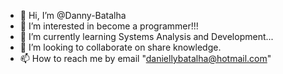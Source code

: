 - 👋 Hi, I’m @Danny-Batalha
- 👀 I’m interested in become a programmer!!!
- 🌱 I’m currently learning Systems Analysis and Development...
- 💞️ I’m looking to collaborate on share knowledge.
- 📫 How to reach me by email "daniellybatalha@hotmail.com"


<!---
Danny-Batalha/Danny-Batalha is a ✨ special ✨ repository because its `README.md` (this file) appears on your GitHub profile.
You can click the Preview link to take a look at your changes.
--->

